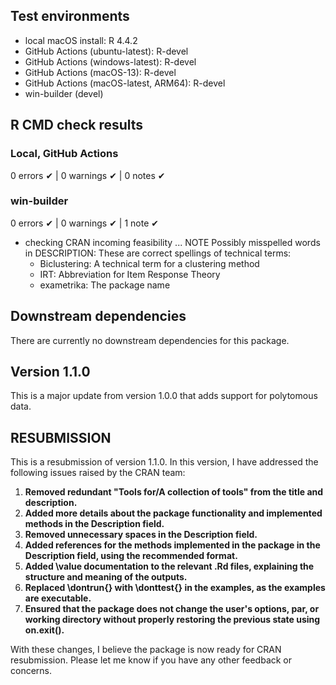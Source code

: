 ## Test environments
* local macOS install: R 4.4.2
* GitHub Actions (ubuntu-latest): R-devel
* GitHub Actions (windows-latest): R-devel
* GitHub Actions (macOS-13): R-devel
* GitHub Actions (macOS-latest, ARM64): R-devel
* win-builder (devel)

## R CMD check results

### Local, GitHub Actions
0 errors ✔ | 0 warnings ✔ | 0 notes ✔

### win-builder
0 errors ✔ | 0 warnings ✔ | 1 note ✔

* checking CRAN incoming feasibility ... NOTE
  Possibly misspelled words in DESCRIPTION:
    These are correct spellings of technical terms:
    - Biclustering: A technical term for a clustering method
    - IRT: Abbreviation for Item Response Theory
    - exametrika: The package name

## Downstream dependencies
There are currently no downstream dependencies for this package.

## Version 1.1.0
This is a major update from version 1.0.0 that adds support for polytomous data.

## RESUBMISSION

This is a resubmission of version 1.1.0. In this version, I have addressed the following issues raised by the CRAN team:

1. **Removed redundant "Tools for/A collection of tools" from the title and description.**
2. **Added more details about the package functionality and implemented methods in the Description field.**
3. **Removed unnecessary spaces in the Description field.**
4. **Added references for the methods implemented in the package in the Description field, using the recommended format.**
5. **Added \value documentation to the relevant .Rd files, explaining the structure and meaning of the outputs.**
6. **Replaced \dontrun{} with \donttest{} in the examples, as the examples are executable.**
7. **Ensured that the package does not change the user's options, par, or working directory without properly restoring the previous state using on.exit().**

With these changes, I believe the package is now ready for CRAN resubmission. Please let me know if you have any other feedback or concerns.

